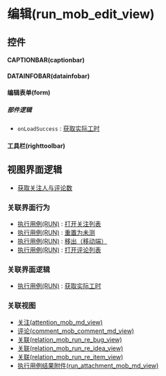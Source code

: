 # 编辑(run_mob_edit_view)  <!-- {docsify-ignore-all} -->



## 控件
#### CAPTIONBAR(captionbar)
#### DATAINFOBAR(datainfobar)
#### 编辑表单(form)

##### 部件逻辑
* `onLoadSuccess` : [获取实际工时](module/TestMgmt/run/uilogic/get_actual_workload)
#### 工具栏(righttoolbar)

## 视图界面逻辑
  * [获取关注人与评论数](module/TestMgmt/test_case/uilogic/fill_att_com_count)


### 关联界面行为
  * [执行用例(RUN)](module/TestMgmt/run) : [打开关注列表](module/TestMgmt/run#界面行为)
  * [执行用例(RUN)](module/TestMgmt/run) : [重置为未测](module/TestMgmt/run#界面行为)
  * [执行用例(RUN)](module/TestMgmt/run) : [移出（移动端）](module/TestMgmt/run#界面行为)
  * [执行用例(RUN)](module/TestMgmt/run) : [打开评论列表](module/TestMgmt/run#界面行为)

### 关联界面逻辑
  * [执行用例(RUN)](module/TestMgmt/run) : [获取实际工时](module/TestMgmt/run/uilogic/get_actual_workload)

### 关联视图
  * [关注(attention_mob_md_view)](app/view/attention_mob_md_view)
  * [评论(comment_mob_comment_md_view)](app/view/comment_mob_comment_md_view)
  * [关联(relation_mob_run_re_bug_view)](app/view/relation_mob_run_re_bug_view)
  * [关联(relation_mob_run_re_idea_view)](app/view/relation_mob_run_re_idea_view)
  * [关联(relation_mob_run_re_item_view)](app/view/relation_mob_run_re_item_view)
  * [执行用例结果附件(run_attachment_mob_md_view)](app/view/run_attachment_mob_md_view)

<script>
 const { createApp } = Vue
  createApp({
    data() {
      return {

      }
    }
  }).use(ElementPlus).mount('#app')
</script>